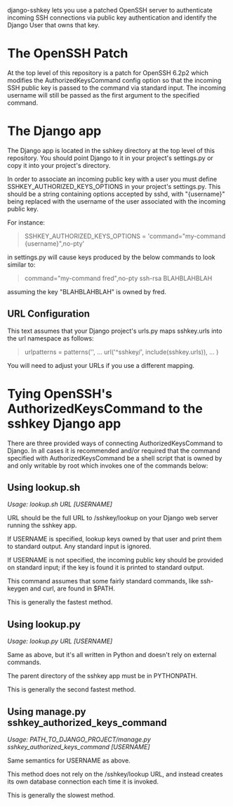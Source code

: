 django-sshkey lets you use a patched OpenSSH server to authenticate incoming
SSH connections via public key authentication and identify the Django User that
owns that key.

# The OpenSSH Patch

At the top level of this repository is a patch for OpenSSH 6.2p2 which modifies
the AuthorizedKeysCommand config option so that the incoming SSH public key is
passed to the command via standard input.  The incoming username will still be
passed as the first argument to the specified command.

# The Django app

The Django app is located in the sshkey directory at the top level of this
repository.  You should point Django to it in your project's settings.py or
copy it into your project's directory.

In order to associate an incoming public key with a user you must define
SSHKEY\_AUTHORIZED\_KEYS\_OPTIONS in your project's settings.py.  This should
be a string containing options accepted by sshd, with "{username}" being
replaced with the username of the user associated with the incoming public key.

For instance:

> SSHKEY\_AUTHORIZED\_KEYS\_OPTIONS = 'command="my-command {username}",no-pty'

in settings.py will cause keys produced by the below commands to look similar
to:

> command="my-command fred",no-pty ssh-rsa BLAHBLAHBLAH

assuming the key "BLAHBLAHBLAH" is owned by fred.

## URL Configuration

This text assumes that your Django project's urls.py maps sshkey.urls into the
url namespace as follows:

> urlpatterns = patterns('',
>   ...
>   url('^sshkey/', include(sshkey.urls)),
>   ...
> )

You will need to adjust your URLs if you use a different mapping.

# Tying OpenSSH's AuthorizedKeysCommand to the sshkey Django app

There are three provided ways of connecting AuthorizedKeysCommand to Django.
In all cases it is recommended and/or required that the command specified with
AuthorizedKeysCommand be a shell script that is owned by and only writable by
root which invokes one of the commands below:

## Using lookup.sh

*Usage: lookup.sh URL [USERNAME]*

URL should be the full URL to /sshkey/lookup on your Django web server running
the sshkey app.

If USERNAME is specified, lookup keys owned by that user and print them to
standard output. Any standard input is ignored.

If USERNAME is not specified, the incoming public key should be provided on
standard input; if the key is found it is printed to standard output.

This command assumes that some fairly standard commands, like ssh-keygen and
curl, are found in $PATH.

This is generally the fastest method.

## Using lookup.py

*Usage: lookup.py URL [USERNAME]*

Same as above, but it's all written in Python and doesn't rely on external
commands.

The parent directory of the sshkey app must be in PYTHONPATH.

This is generally the second fastest method.

## Using manage.py sshkey\_authorized\_keys\_command

*Usage: PATH\_TO\_DJANGO\_PROJECT/manage.py sshkey\_authorized\_keys\_command [USERNAME]*

Same semantics for USERNAME as above.

This method does not rely on the /sshkey/lookup URL, and instead creates its
own database connection each time it is invoked.

This is generally the slowest method.
